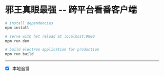 # 邪王真眼最强 --  跨平台看番客户端

``` bash
# install dependencies
npm install

# serve with hot reload at localhost:9080
npm run dev

# build electron application for production
npm run build

```

---

- [x] 本地追番